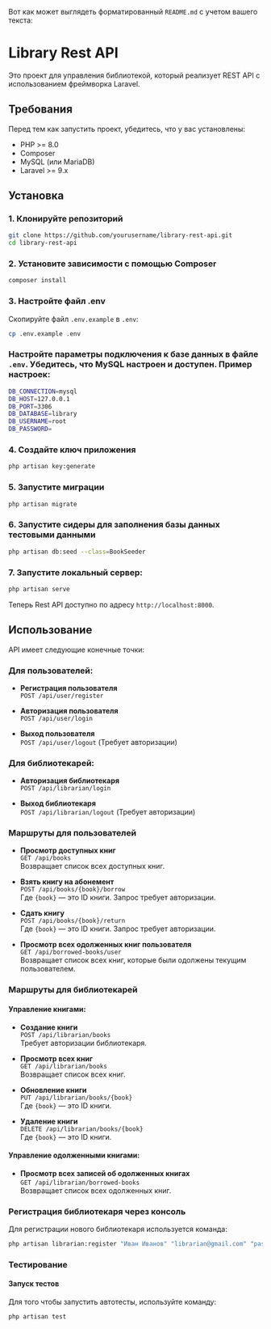 Вот как может выглядеть форматированный `README.md` с учетом вашего текста:


# Library Rest API
Это проект для управления библиотекой, который реализует REST API с использованием фреймворка Laravel.

## Требования
Перед тем как запустить проект, убедитесь, что у вас установлены:

- PHP >= 8.0
- Composer
- MySQL (или MariaDB)
- Laravel >= 9.x

## Установка
### 1. Клонируйте репозиторий
```bash
git clone https://github.com/yourusername/library-rest-api.git
cd library-rest-api
```

### 2. Установите зависимости с помощью Composer
```bash
composer install
```

### 3. Настройте файл .env
Скопируйте файл `.env.example` в `.env`:
```bash
cp .env.example .env
```

### Настройте параметры подключения к базе данных в файле `.env`. Убедитесь, что MySQL настроен и доступен. Пример настроек:
```bash
DB_CONNECTION=mysql
DB_HOST=127.0.0.1
DB_PORT=3306
DB_DATABASE=library
DB_USERNAME=root
DB_PASSWORD=
```

### 4. Создайте ключ приложения
```bash
php artisan key:generate
```

### 5. Запустите миграции
```bash
php artisan migrate
```

### 6. Запустите сидеры для заполнения базы данных тестовыми данными
```bash
php artisan db:seed --class=BookSeeder
```

### 7. Запустите локальный сервер:
```bash
php artisan serve
```
Теперь Rest API доступно по адресу `http://localhost:8000`.

## Использование
API имеет следующие конечные точки:

### Для пользователей:
- **Регистрация пользователя**  
  `POST /api/user/register`
  
- **Авторизация пользователя**  
  `POST /api/user/login`
  
- **Выход пользователя**  
  `POST /api/user/logout` (Требует авторизации)

### Для библиотекарей:
- **Авторизация библиотекаря**  
  `POST /api/librarian/login`
  
- **Выход библиотекаря**  
  `POST /api/librarian/logout` (Требует авторизации)

### Маршруты для пользователей
- **Просмотр доступных книг**  
  `GET /api/books`  
  Возвращает список всех доступных книг.

- **Взять книгу на абонемент**  
  `POST /api/books/{book}/borrow`  
  Где `{book}` — это ID книги. Запрос требует авторизации.

- **Сдать книгу**  
  `POST /api/books/{book}/return`  
  Где `{book}` — это ID книги. Запрос требует авторизации.

- **Просмотр всех одолженных книг пользователя**  
  `GET /api/borrowed-books/user`  
  Возвращает список всех книг, которые были одолжены текущим пользователем.

### Маршруты для библиотекарей
#### Управление книгами:
- **Создание книги**  
  `POST /api/librarian/books`  
  Требует авторизации библиотекаря.

- **Просмотр всех книг**  
  `GET /api/librarian/books`  
  Возвращает список всех книг.

- **Обновление книги**  
  `PUT /api/librarian/books/{book}`  
  Где `{book}` — это ID книги.

- **Удаление книги**  
  `DELETE /api/librarian/books/{book}`  
  Где `{book}` — это ID книги.

#### Управление одолженными книгами:
- **Просмотр всех записей об одолженных книгах**  
  `GET /api/librarian/borrowed-books`  
  Возвращает список всех одолженных книг.

### Регистрация библиотекаря через консоль
Для регистрации нового библиотекаря используется команда:
```bash
php artisan librarian:register "Иван Иванов" "librarian@gmail.com" "password123"
```


### Тестирование
#### Запуск тестов
Для того чтобы запустить автотесты, используйте команду:
```bash
php artisan test
```

